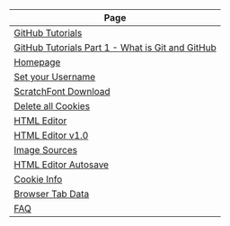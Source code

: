 
| Page |
|------|
|[GitHub Tutorials](https://smileycreations15.github.io/GitHub-Tutorials)|
|[GitHub Tutorials Part 1 - What is Git and GitHub](https://smileycreations15.github.io/GitHub-Tutorials/1)|
|[Homepage](https://smileycreations15.github.io/)|
|[Set your Username](https://smileycreations15.github.io/Setup-Username)|
|[ScratchFont Download](https://smileycreations15.github.io/ScratchFont)|
|[Delete all Cookies](https://smileycreations15.github.io/Delete-Cookies)|
|[HTML Editor](https://smileycreations15.github.io/HTML-Editor)|
|[HTML Editor v1.0](https://smileycreations15.github.io/HTML-Editor-v1.0)|
|[Image Sources](https://smileycreations15.github.io/Image-Sources)|
|[HTML Editor Autosave](https://smileycreations15.github.io/HTML-Editor-Autosave)|
|[Cookie Info](https://smileycreations15.github.io/Cookie-Info)|
|[Browser Tab Data](https://smileycreations15.com/data)|
|[FAQ](https://smileycreations15.com/FAQ)|
